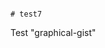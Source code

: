                                                                                                                                                                                                                                                                                                                                                                                                                                                                                                                                                           # test7
Test "graphical-gist"
